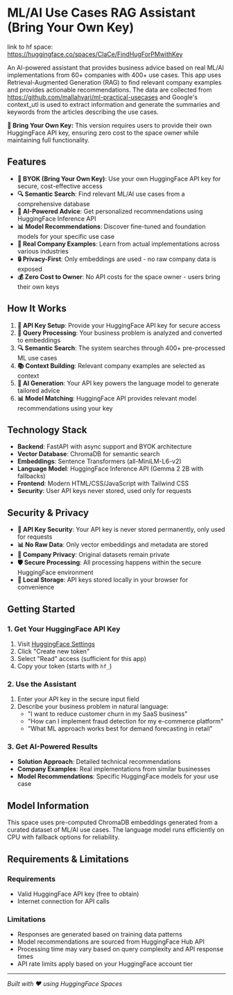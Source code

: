 # ML/AI Use Cases RAG Assistant (Bring Your Own Key)

link to hf space:
https://huggingface.co/spaces/ClaCe/FindHugForPMwithKey

An AI-powered assistant that provides business advice based on real ML/AI implementations from 60+ companies with 400+ use cases. This app uses Retrieval-Augmented Generation (RAG) to find relevant company examples and provides actionable recommendations. The data are collected from https://github.com/mallahyari/ml-practical-usecases and Google's context_utl is used to extract information and generate the summaries and keywords from the articles describing the use cases.

**🔑 Bring Your Own Key:** This version requires users to provide their own HuggingFace API key, ensuring zero cost to the space owner while maintaining full functionality.

## Features

- **🔑 BYOK (Bring Your Own Key)**: Use your own HuggingFace API key for secure, cost-effective access
- **🔍 Semantic Search**: Find relevant ML/AI use cases from a comprehensive database
- **🤖 AI-Powered Advice**: Get personalized recommendations using HuggingFace Inference API
- **📊 Model Recommendations**: Discover fine-tuned and foundation models for your specific use case
- **🏢 Real Company Examples**: Learn from actual implementations across various industries
- **🔒 Privacy-First**: Only embeddings are used - no raw company data is exposed
- **💰 Zero Cost to Owner**: No API costs for the space owner - users bring their own keys

## How It Works

1. **🔑 API Key Setup**: Provide your HuggingFace API key for secure access
2. **📝 Query Processing**: Your business problem is analyzed and converted to embeddings
3. **🔍 Semantic Search**: The system searches through 400+ pre-processed ML use cases
4. **📚 Context Building**: Relevant company examples are selected as context
5. **🤖 AI Generation**: Your API key powers the language model to generate tailored advice
6. **📊 Model Matching**: HuggingFace API provides relevant model recommendations using your key

## Technology Stack

- **Backend**: FastAPI with async support and BYOK architecture
- **Vector Database**: ChromaDB for semantic search
- **Embeddings**: Sentence Transformers (all-MiniLM-L6-v2)
- **Language Model**: HuggingFace Inference API (Gemma 2 2B with fallbacks)
- **Frontend**: Modern HTML/CSS/JavaScript with Tailwind CSS
- **Security**: User API keys never stored, used only for requests

## Security & Privacy

- **🔐 API Key Security**: Your API key is never stored permanently, only used for requests
- **📊 No Raw Data**: Only vector embeddings and metadata are stored
- **🏢 Company Privacy**: Original datasets remain private
- **🛡️ Secure Processing**: All processing happens within the secure HuggingFace environment
- **💾 Local Storage**: API keys stored locally in your browser for convenience

## Getting Started

### 1. Get Your HuggingFace API Key
1. Visit [HuggingFace Settings](https://huggingface.co/settings/tokens)
2. Click "Create new token"
3. Select "Read" access (sufficient for this app)
4. Copy your token (starts with `hf_`)

### 2. Use the Assistant
1. Enter your API key in the secure input field
2. Describe your business problem in natural language:
   - "I want to reduce customer churn in my SaaS business"
   - "How can I implement fraud detection for my e-commerce platform"
   - "What ML approach works best for demand forecasting in retail"

### 3. Get AI-Powered Results
- **Solution Approach**: Detailed technical recommendations
- **Company Examples**: Real implementations from similar businesses
- **Model Recommendations**: Specific HuggingFace models for your use case

## Model Information

This space uses pre-computed ChromaDB embeddings generated from a curated dataset of ML/AI use cases. The language model runs efficiently on CPU with fallback options for reliability.

## Requirements & Limitations

### Requirements
- Valid HuggingFace API key (free to obtain)
- Internet connection for API calls

### Limitations
- Responses are generated based on training data patterns
- Model recommendations are sourced from HuggingFace Hub API
- Processing time may vary based on query complexity and API response times
- API rate limits apply based on your HuggingFace account tier

---

*Built with ❤️ using HuggingFace Spaces*
